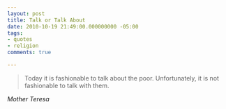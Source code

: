 ```yaml
---
layout: post
title: Talk or Talk About
date: 2010-10-19 21:49:00.000000000 -05:00
tags:
- quotes
- religion 
comments: true

---
```

<blockquote class="big">Today it is fashionable to talk about the poor. Unfortunately, it is not fashionable to talk with them.</blockquote>

<cite class="big">Mother Teresa</cite>




